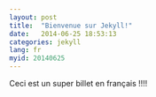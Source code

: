 ```yaml
---
layout: post
title:  "Bienvenue sur Jekyll!"
date:   2014-06-25 18:53:13
categories: jekyll
lang: fr
myid: 20140625
---
```


Ceci est un super billet en français !!!!

